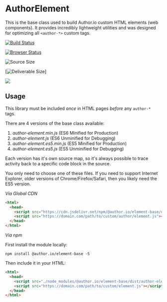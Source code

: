 # AuthorElement

This is the base class used to build Author.io custom HTML elements (web components). It provides incredibly lightweight utilities and was designed for optimizing all `<author-*>` custom tags.

[![Build Status](https://travis-ci.org/author-components/base.svg?branch=master)](https://travis-ci.org/author-components/base)

[![Browser Status](https://saucelabs.com/browser-matrix/author.io.svg)](https://saucelabs.com/u/author.io)

![Source Size](https://img.shields.io/github/size/author-components/base/author-element.js.svg?colorB=%23333333&label=Source&logo=JavaScript&logoColor=%23aaaaaa&style=for-the-badge)

[![Deliverable Size](https://img.shields.io/bundlephobia/minzip/@author.io/element-base.svg?colorB=%23333333&label=Minified-Gzipped&logo=JavaScript&style=for-the-badge)]

![](https://img.shields.io/npm/v/@author.io/element-base.svg?colorB=%23333&label=%40author.io%2Felement-base&logo=npm&style=for-the-badge)

## Usage

This library must be included _once_ in HTML pages _before_ any `author-*` tags.

There are 4 versions of the base class available:

1. *author-element.min.js* (ES6 Minified for Production)
1. _author-element.js_ (ES6 Unminified for Debugging)
1. *author-element.es5.min.js* (ES5 Minified for Production)
1. _author-element.es5.js_ (ES5 Unminified for Debugging)

Each version has it's own source map, so it's always possible to trace activity back to a specific code block in the source.

You only need to choose one of these files. If you need to support Internet Explorer, older versions of Chrome/Firefox/Safari, then you likely need the ES5 version.

*Via Global CDN*

```html
<html>
  <head>
    <script src="https://cdn.jsdelivr.net/npm/@author.io/element-base/dist/author-element.min.js"></script>
    <script src="https://domain.com/path/to/custom/author/element.js"></script>
  </head>
</html>
```

*Via npm*

First install the module locally:

`npm install @author.io/element-base -S`

Then include it in your HTML:

```html
<html>
  <head>
    <script src="./node_modules/@author.io/element-base/dist/author-element.min.js"></script>
    <script src="https://domain.com/path/to/custom/element.js"></script>
  </head>
</html>
```
